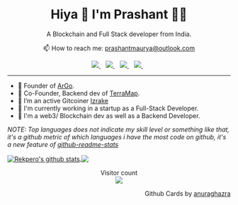 <h1 align='center'>
  Hiya 👋 I'm Prashant 👨‍💻
</h1>

<p align='center'>
  A Blockchain and Full Stack developer from India. 
</p>

<p align='center'>
  📫 How to reach me: <a href='mailto:prashantmaurya@outlook.com'>prashantmaurya@outlook.com</a>
</p>

<p align='center'>
  
  <a href="https://gitcoin.co/izrake">
    <img src="https://img.shields.io/badge/gitcoin-%2314ab6f.svg?&style=for-the-badge&logo=gitcoin&logoColor=white" />
  </a>&nbsp;&nbsp;
  <a href="https://www.linkedin.com/in/techprashantmaurya/">
    <img src="https://img.shields.io/badge/linkedin-%230077B5.svg?&style=for-the-badge&logo=linkedin&logoColor=white" />
  </a>&nbsp;&nbsp;
  <a href="https://github.com/izrake">
    <img src="https://img.shields.io/badge/github-%23222222.svg?&style=for-the-badge&logo=github&logoColor=white" />        
  </a>&nbsp;&nbsp;
  <a href="https://twitter.com/prashant_xyz/">
    <img src="https://img.shields.io/badge/twitter-%2300ACEE.svg?&style=for-the-badge&logo=twitter&logoColor=white" />        
  </a>&nbsp;&nbsp;
</p>

---
-	🐎 Founder of [ArGo](https://argoapp.live).
- 📍 Co-Founder, Backend dev of [TerraMap](https://github.com/Terra-Maps).
- 🔭 I’m an active Gitcoiner [Izrake](https://gitcoin.co/izrake)
- 🤖 I'm currently working in a startup as a Full-Stack Developer.
- 🌱 I'm a web3/ Blockchain dev as well as a Backend Developer.


<!--- 
  if you have forked this to use on your profile, 
  Change the `github-readme-stats.anuraghazra1.vercel.app` to `github-readme-stats.vercel.app` 
--->

<!-- Change the `github-readme-stats.anuraghazra1.vercel.app` to `github-readme-stats.vercel.app`  -->

*NOTE: Top languages does not indicate my skill level or something like that, it's a github metric of which languages i have the most code on github, it's a new feature of [github-readme-stats](https://github.com/anuraghazra/github-readme-stats)*


<a href="https://github.com/anuraghazra/github-readme-stats">
  <img align="center" src="https://github-readme-stats.vercel.app/api?username=rekpero&show_icons=true&include_all_commits=true&theme=radical" alt="Rekpero's github stats" />
</a>
<a href="https://github.com/anuraghazra/github-readme-stats">
  <!-- Change the `github-readme-stats.anuraghazra1.vercel.app` to `github-readme-stats.vercel.app`  -->
  <img align="center" src="https://github-readme-stats.vercel.app/api/top-langs/?username=rekpero&layout=compact&theme=radical" />
</a>
<p align="center"> 
  Visitor count<br>
  <img src="https://profile-counter.glitch.me/izrake/count.svg" />
</p>

<p align="right">
Github Cards by <a href="https://github.com/anuraghazra">anuraghazra</a>
</p>

